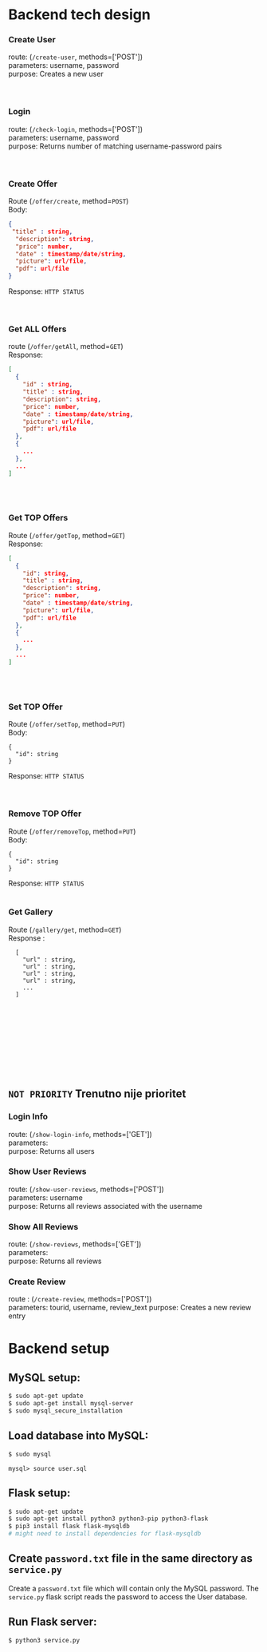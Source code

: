 # Backend tech design

### Create User
route: (`/create-user`, methods=['POST'])  
parameters: username, password  
purpose: Creates a new user  
</br></br>
### Login
route: (`/check-login`, methods=['POST'])  
parameters: username, password  
purpose: Returns number of matching username-password pairs  
</br></br>
### Create Offer
Route (`/offer/create`, method=`POST`)  
Body: 
```JSON
{
 "title" : string,    
  "description": string,    
  "price": number,
  "date" : timestamp/date/string,
  "picture": url/file,
  "pdf": url/file
} 
```
Response: `HTTP STATUS`  
</br></br>
### Get ALL Offers
route (`/offer/getAll`, method=`GET`)  
Response: 
```JSON
[
  {
    "id" : string,
    "title" : string,    
    "description": string,    
    "price": number,
    "date" : timestamp/date/string,
    "picture": url/file,
    "pdf": url/file
  },
  {
    ...
  },
  ...
]
```
</br></br>
### Get TOP Offers
Route (`/offer/getTop`, method=`GET`)  
Response: 
```JSON
[
  {
    "id": string,
    "title" : string,    
    "description": string,    
    "price": number,
    "date" : timestamp/date/string,
    "picture": url/file,
    "pdf": url/file
  },
  {
    ...
  },
  ...
]
```
</br></br>
### Set TOP Offer
Route (`/offer/setTop`, method=`PUT`)  
Body:
```
{
  "id": string
}
```
Response: `HTTP STATUS`  
</br></br>
### Remove TOP Offer
Route (`/offer/removeTop`, method=`PUT`)  
Body:
```
{
  "id": string
}
```
Response: `HTTP STATUS` 
</br></br>
### Get Gallery
Route (`/gallery/get`, method=`GET`)  
Response :
```
  [
    "url" : string,
    "url" : string,
    "url" : string,
    "url" : string,
    ...
  ]
```

</br></br></br></br></br></br></br></br>
## `NOT PRIORITY` Trenutno nije prioritet   
### Login Info  
route: (`/show-login-info`, methods=['GET'])  
parameters:   
purpose: Returns all users  

### Show User Reviews
route: (`/show-user-reviews`, methods=['POST'])  
parameters: username  
purpose: Returns all reviews associated with the username  

### Show All Reviews
route: (`/show-reviews`, methods=['GET'])  
parameters:  
purpose: Returns all reviews  

### Create Review  
route : (`/create-review`, methods=['POST'])  
parameters: tourid, username, review_text
purpose: Creates a new review entry  



# Backend setup

## MySQL setup:

```bash
$ sudo apt-get update
$ sudo apt-get install mysql-server
$ sudo mysql_secure_installation
```

## Load database into MySQL:


```bash
$ sudo mysql
```
```
mysql> source user.sql
```

## Flask setup:

```bash
$ sudo apt-get update
$ sudo apt-get install python3 python3-pip python3-flask
$ pip3 install flask flask-mysqldb 
# might need to install dependencies for flask-mysqldb
```

## Create `password.txt` file in the same directory as `service.py`

Create a `password.txt` file which will contain only the MySQL password.
The `service.py` flask script reads the password to access the User database.

## Run Flask server:

```bash
$ python3 service.py
```
